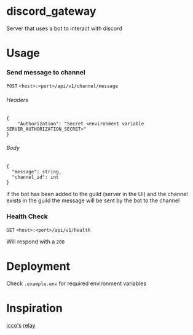 # discord_gateway
Server that uses a bot to interact with discord
  
# Usage
### Send message to channel
`POST` `<host>:<port>/api/v1/channel/message`  
###### Headers
``` 
{
    "Authorization": "Secret <environment variable SERVER_AUTHORIZATION_SECRET>"
}
```
###### Body
```
{
  "message": string,
  "channel_id": int
}
```
if the bot has been added to the guild (server in the UI) and the channel exists in the guild the message will be sent by the bot to the channel
### Health Check
`GET` `<host>:<port>/api/v1/health`  

Will respond with a `200`
  
# Deployment
Check `.example.env` for required environment variables

# Inspiration
[icco's](https://github.com/icco) [relay](https://github.com/icco/relay)

